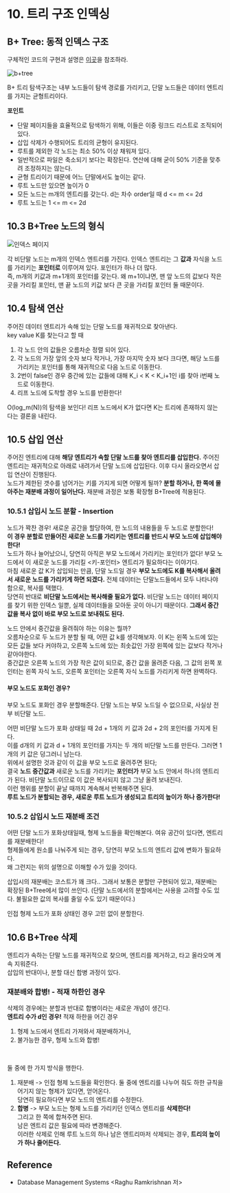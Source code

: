 # 10. 트리 구조 인덱싱
## B+ Tree: 동적 인덱스 구조
구체적인 코드의 구현과 설명은 [이곳](https://github.com/binary-ho/Algorithm-and-Data-Structure/tree/main/B+Tree)을 참조하라. <br>

![b+tree](https://user-images.githubusercontent.com/71186266/203336428-0d6cd94a-c35e-408d-84b1-ea9cc790d077.png)

B+ 트리 탐색구조는 내부 노드들이 탐색 경로를 가리키고, 단말 노드들은 데이터 엔트리를 가지는 균형트리이다. <br>

**포인트**
- 단말 페이지들을 효율적으로 탐색하기 위해, 이들은 이중 링크드 리스트로 조직되어 있다.
- 삽입 삭제가 수행되어도 트리의 균형이 유지된다.
- 루트를 제외한 각 노드는 최소 50% 이상 채워져 있다.
- 일반적으로 파일은 축소되기 보다는 확장된다. 연산에 대해 굳이 50% 기준을 맞추려 조정하지는 않는다. 
- 균형 트리이기 때문에 어느 단말에서도 높이는 같다.
- 루트 노드만 있으면 높이가 0
- 모든 노드는 m개의 엔트리를 갖는다. d는 차수 order일 때 d <= m <= 2d
- 루트 노드는 1 <= m <= 2d



## 10.3 B+Tree 노드의 형식

![인덱스 페이지](https://user-images.githubusercontent.com/71186266/203336433-1a03d8bf-5468-47ff-a2d0-45901deaee90.png)


각 비단말 노드는 m개의 인덱스 엔트리를 가진다. 인덱스 엔트리는 그 **값과** 자식을 노드를 가리키는 **포인터로** 이루어져 있다. 포인터가 하나 더 많다. <br>
즉, m개의 키값과 m+1개의 포인터를 갖는다. 왜 m+1이냐면, 맨 앞 노드의 값보다 작은 곳을 가리킬 포인터, 맨 끝 노드의 키값 보다 큰 곳을 가리킬 포인터 둘 때문이다.


## 10.4 탐색 연산
주어진 데이터 엔트리가 속해 있는 단말 노드를 재귀적으로 찾아낸다. <br>
key value K를 찾는다고 할 때
1. 각 노드 안의 값들은 오름차순 정렬 되어 있다.
2. 각 노드의 가장 앞의 숫자 보다 작거나, 가장 마지막 숫자 보다 크다면, 해당 노드를 가리키는 포인터를 통해 재귀적으로 다음 노드로 이동한다.
3. 2번이 false인 경우 중간에 있는 값들에 대해 K_i < K < K_i+1인 i를 찾아 i번째 노드로 이동한다.
4. 리프 노드에 도착할 경우 노드를 반환한다!

O(log_m(N))의 탐색을 보인다! 리프 노드에서 K가 없다면 K는 트리에 존재하지 않는다는 결론을 내린다.


## 10.5 삽입 연산

주어진 엔트리에 대해 **해당 엔트리가 속할 단말 노드를 찾아 엔트리를 삽입한다.**
주어진 엔트리는 재귀적으로 아래로 내려가서 단말 노드에 삽입된다. 이후 다시 올라오면서 삽입 연산이 진행된다. <br>
노드가 제한된 갯수를 넘어가는 키를 가지게 되면 어떻게 될까? **분할 하거나, 한 쪽에 몰아주는 재분배 과정이 일어난다.** 재분배 과정은 보통 확장형 B+Tree에 적용된다.

<!-- - 재조정: 분할 노드, 새로 생성된 인접 노드, 기존 인접 노드 이전 포인터, 포인터를 재조정 한다는 용어 -->

### 10.5.1 삽입시 노드 분할 - Insertion
노드가 꽉찬 경우! 새로운 공간을 할당하여, 한 노드의 내용들을 두 노드로 분할한다! <br>
**이 경우 분할로 만들어진 새로운 노드를 가리키는 엔트리를 반드시 부모 노드에 삽입해야 한다!** <br> 
노드가 하나 늘어났으니, 당연히 아직은 부모 노드에서 가리키는 포인터가 없다! 부모 노드에서 이 새로운 노드를 가리킬 \<키-포인터> 엔트리가 필요하다는 이야기다. <br>
마침 새로운 값 K가 삽입되는 만큼, 단말 노드일 경우 **부모 노드에도 K를 복사해서 올려서 새로운 노드를 가리키게 하면 되겠다.** 전체 데이터는 단말노드들에서 모두 나타나야 함으로, 복사를 택했다. <br> 
당연히 반대로 **비단말 노드에서는 복사해줄 필요가 없다.** 비단말 노드는 데이터 페이지를 찾기 위한 인덱스 일뿐, 실제 데이터들을 모아둔 곳이 아니기 때문이다. **그래서 중간 값을 복사 없이 바로 부모 노드로 보내줘도 된다.** <br>

노드 안에서 중간값을 올려줘야 하는 이유는 뭘까? <Br>
오름차순으로 두 노드가 분할 될 때, 어떤 값 k를 생각해보자. 이 K는 왼쪽 노드에 있는 모든 값들 보다 커야하고, 오른쪽 노드에 있는 최솟값인 가장 왼쪽에 있는 값보다 작거나 같아야한다. <br>
중간값은 오른쪽 노드의 가장 작은 값이 되므로, 중간 값을 올려준 다음, 그 값의 왼쪽 포인터는 왼쪽 자식 노드, 오른쪽 포인터는 오른쪽 자식 노드를 가리키게 하면 완벽하다.


#### 부모 노드도 포화인 경우?
부모 노드도 포화인 경우 분할해준다. 단말 노드는 부모 노드일 수 없으므로, 사실상 전부 비단말 노드. <br> 

어떤 비단말 노드가 포화 상태일 때 2d + 1개의 키 값과 2d + 2의 포인터를 가지게 된다. <br> 
이를 d개의 키 값과 d + 1개의 포인터를 가지는 두 개의 비단말 노드를 만든다. 그러면 1개의 키 값은 덩그러니 남는다. <br> 
위에서 설명한 것과 같이 이 값을 부모 노드로 올려주면 된다; <br>
결국 **노드 중간값과** 새로운 노드를 가리키는 **포인터가** 부모 노드 안에서 하나의 엔트리가 된다. 비단말 노드이므로 이 값은 복사되지 않고 그냥 올려 보내진다. <br>
이런 행위를 분할이 끝날 때까지 계속해서 반복해주면 된다. <br>
**루트 노드가 분할되는 경우, 새로운 루트 노드가 생성되고 트리의 높이가 하나 증가한다!** 


### 10.5.2 삽입시 노드 재분배 조건
어떤 단말 노드가 포화상태일때, 형제 노드들을 확인해본다. 여유 공간이 있다면, 엔트리를 재분배한다! <br>
형제들에게 원소를 나눠주게 되는 경우, 당연히 부모 노드의 엔트리 값에 변화가 필요하다. <br>
왜 그런지는 위의 설명으로 이해할 수가 있을 것이다. <br>

삽입시의 재분배는 코스트가 꽤 크다.. 그래서 보통은 분할만 구현되어 있고, 재분배는 확장된 B+Tree에서 많이 쓰인다. (단말 노드에서의 분할에서는 사용을 고려할 수도 있다. 불필요한 값의 복사를 줄일 수도 있기 때문이다.) <br> 

인접 형제 노드가 포화 상태인 경우 고민 없이 분할한다.

## 10.6 B+Tree 삭제
엔트리가 속하는 단말 노드를 재귀적으로 찾으며, 엔트리를 제거하고, 타고 올라오며 계속 지워준다. <br>
삽입의 반대이나, 분할 대신 합병 과정이 있다.

### 재분배와 합병! - 적재 하한인 경우
삭제의 경우에는 분할과 반대로 합병이라는 새로운 개념이 생긴다. <br>
**엔트리 수가 d인 경우!** 적재 하한을 어긴 경우 
1. 형제 노드에서 엔트리 가져와서 재분배하거나,
2. 불가능한 경우, 형제 노드와 합병!
<br>

둘 중에 한 가지 방식을 행한다.
1. 재분배 -> 인접 형제 노드들을 확인한다. 둘 중에 엔트리를 나누어 줘도 하한 규칙을 어기지 않는 형제가 있다면, 얻어온다. <br> 당연히 필요하다면 부모 노드의 엔트리를 수정한다. 
2. **합병** -> 부모 노드는 형제 노드를 가리키던 인덱스 엔트리를 **삭제한다!** <br> 그리고 한 쪽에 합쳐주면 된다. <br> 남은 엔트리 값은 필요에 따라 변경해준다. <br> 이러한 삭제로 인해 루트 노드의 하나 남은 엔트리마저 삭제되는 경우, **트리의 높이가 하나 줄어든다.**

<!-- ### 비단말 레벨의 페이지 사이에 엔트리의 재분배 -->


## Reference
- Database Management Systems \<Raghu Ramkrishnan 저>
